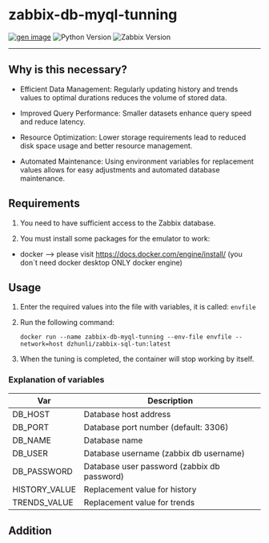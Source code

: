 # zabbix-db-myql-tunning
[![gen image](https://github.com/dzhunli/zabbix-db-myql-tunning/actions/workflows/docker-image.yml/badge.svg)](https://github.com/dzhunli/zabbix-db-myql-tunning/actions/workflows/docker-image.yml)
![Python Version](https://img.shields.io/badge/Python-3.8-blue)
![Zabbix Version](https://img.shields.io/badge/Zabbix-7.0.2-red)

---
## Why is this necessary?
  -  Efficient Data Management: Regularly updating history and trends values to optimal durations reduces the volume of stored data.

  -  Improved Query Performance: Smaller datasets enhance query speed and reduce latency.

  -  Resource Optimization: Lower storage requirements lead to reduced disk space usage and better resource management.

  -  Automated Maintenance: Using environment variables for replacement values allows for easy adjustments and automated database maintenance.

## Requirements
1.  You need to have sufficient access to the Zabbix database.

2. You must install some packages for the emulator to work:
  -  docker --> please visit https://docs.docker.com/engine/install/ (you don`t need docker desktop ONLY docker engine)

## Usage
1. Enter the required values ​​into the file with variables, it is called: ```envfile```

2. Run the following command:  

    ```docker run --name zabbix-db-myql-tunning --env-file envfile --network=host dzhunli/zabbix-sql-tun:latest```

3. When the tuning is completed, the container will stop working by itself.

### Explanation of variables

| Var  | Description        |
|----------|--------------------|
| DB_HOST | Database host address |
| DB_PORT |  Database port number (default: 3306)  |
| DB_NAME | Database name |
| DB_USER |  Database username (zabbix db username) |
| DB_PASSWORD | Database user password (zabbix db password) |
| HISTORY_VALUE | Replacement value for history |
| TRENDS_VALUE | Replacement value for trends |



## Addition
